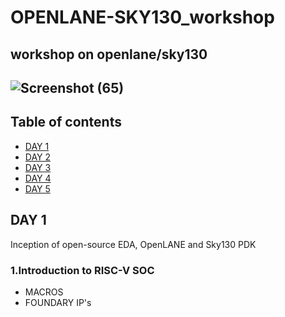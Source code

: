 # OPENLANE-SKY130_workshop
## workshop on openlane/sky130
## ![Screenshot (65)](https://user-images.githubusercontent.com/64426746/105518682-94a19c80-5cfe-11eb-9325-9c638ffb3f53.png)

## Table of contents
* [DAY 1](#day1)
* [DAY 2](#day2)
* [DAY 3](#day3)
* [DAY 4](#day4)
* [DAY 5](#day5)


## DAY 1
  Inception of open-source EDA, OpenLANE and Sky130 PDK
### 1.Introduction to RISC-V SOC
  * MACROS
  * FOUNDARY IP's
  
   
